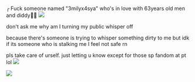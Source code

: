 ╭ Fuck someone named "3milyx4sya" who's in love with 63years old men and diddy🙂🙏
<img
src="https://media.discordapp.net/attachments/1122109322999111692/1294480442291912704/Untitled89_20241012085813.png?ex=670b2a5b&is=6709d8db&hm=d31bbf9bc31ce457891a91ff7c9157244aba8d88a27f9b99556326f2c84ffefa&" /></p>
don't ask me why am I turning my public whisper off

because
there's someone is trying to whisper something dirty to me but idk if its someone who is stalking me I feel not safe rn

pls take care of urself. just letting u know except for those sp fandom at pt lol
<img src="https://img1.picmix.com/output/pic/normal/0/7/0/2/12062070_63bb3.gif" /></p>
<img
src="https://media.discordapp.net/attachments/1122109322999111692/1294480462974291998/Untitled89_20241012085436.png?ex=670b2a60&is=6709d8e0&hm=b127ad7c8c5475f66139c4676b62d59d648187286ba35975792425a5ac151dfb&" /></p>
